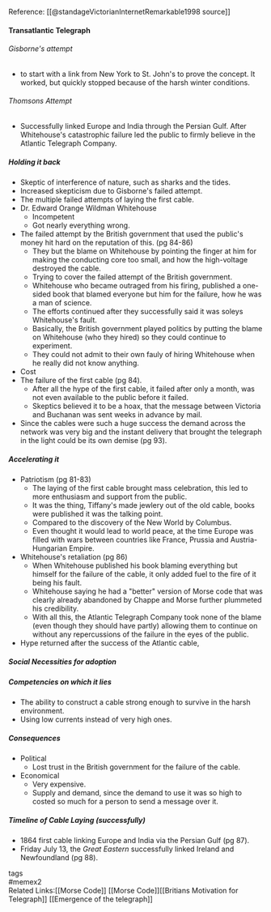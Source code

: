 Reference: [[@standageVictorianInternetRemarkable1998 source]]
#### Transatlantic Telegraph
###### Gisborne's attempt
-  to start with a link from New York to St. John's to prove the concept. It worked, but quickly stopped because of the harsh winter conditions.
###### Thomsons Attempt
- Successfully linked Europe and India through the Persian Gulf. After Whitehouse's catastrophic failure led the public to firmly believe in the Atlantic Telegraph Company.
##### Holding it back
- Skeptic of interference of nature, such as sharks and the tides.
- Increased skepticism due to Gisborne's failed attempt.
- The multiple failed attempts of laying the first cable.
- Dr. Edward Orange Wildman Whitehouse
	- Incompetent
	- Got nearly everything wrong.
- The failed attempt by the British government that used the public's money hit hard on the reputation of this. (pg 84-86)
	- They but the blame on Whitehouse by pointing the finger at him for making the conducting core too small, and how the high-voltage destroyed the cable.
	- Trying to cover the failed attempt of the British government.
	- Whitehouse who became outraged from his firing, published a one-sided book that blamed everyone but him for the failure, how he was a man of science.
	- The efforts continued after they successfully said it was soleys Whitehouse's fault.
	- Basically, the British government played politics by putting the blame on Whitehouse (who they hired) so they could continue to experiment.
	- They could not admit to their own fauly of hiring Whitehouse when he really did not know anything.
- Cost
- The failure of the first cable (pg 84).
	- After all the hype of the first cable, it failed after only a month, was not even available to the public before it failed.
	- Skeptics believed it to be a hoax, that the message between Victoria and Buchanan was sent weeks in advance by mail.
- Since the cables were such a huge success the demand across the network was very big and the instant delivery that brought the telegraph in the light could be its own demise (pg 93).

##### Accelerating it
- Patriotism (pg 81-83)
	- The laying of the first cable brought mass celebration, this led to more enthusiasm and support from the public.
	- It was the thing, Tiffany's made jewlery out of the old cable, books were published it was the talking point.
	- Compared to the discovery of the New World by Columbus.
	- Even thought it would lead to world peace, at the time Europe was filled with wars between countries like France, Prussia and Austria-Hungarian Empire.
- Whitehouse's retaliation (pg 86)
	- When Whitehouse published his book blaming everything but himself for the failure of the cable, it only added fuel to the fire of it being his fault.
	- Whitehouse saying he had a "better" version of Morse code that was clearly already abandoned by Chappe and Morse further plummeted his credibility.
	- With all this, the Atlantic Telegraph Company took none of the blame (even though they should have partly) allowing them to continue on without any repercussions of the failure in the eyes of the public.
- Hype returned after the success of the Atlantic cable,

##### Social Necessities for adoption

##### Competencies on which it lies
- The ability to construct a cable strong enough to survive in the harsh environment.
- Using low currents instead of very high ones.
##### Consequences
- Political
	- Lost trust in the British government for the failure of the cable.
- Economical
	- Very expensive.
	- Supply and demand, since the demand to use it was so high to costed so much for a person to send a message over it.
##### Timeline of Cable Laying (successfully)
- 1864 first cable linking Europe and India via the Persian Gulf (pg 87).
- Friday July 13, the _Great Eastern_ successfully linked Ireland and Newfoundland (pg 88). 

tags<br> #memex2
<br>
Related Links:[[Morse Code]]  [[Morse Code]][[Britians Motivation for Telegraph]] [[Emergence of the telegraph]] 